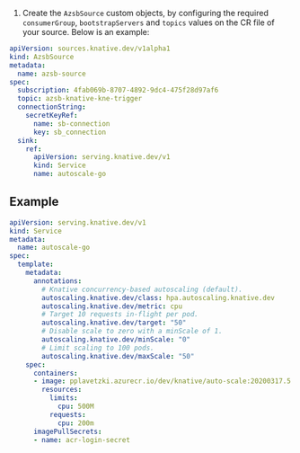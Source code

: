 1. Create the `AzsbSource` custom objects, by configuring the required
   `consumerGroup`, `bootstrapServers` and `topics` values on the CR file of
   your source. Below is an example:

```yaml
apiVersion: sources.knative.dev/v1alpha1
kind: AzsbSource
metadata:
  name: azsb-source
spec:
  subscription: 4fab069b-8707-4892-9dc4-475f28d97af6
  topic: azsb-knative-kne-trigger
  connectionString:
    secretKeyRef:
      name: sb-connection
      key: sb_connection
  sink:
    ref:
      apiVersion: serving.knative.dev/v1
      kind: Service
      name: autoscale-go
```

## Example

```yaml
apiVersion: serving.knative.dev/v1
kind: Service
metadata:
  name: autoscale-go
spec:
  template:
    metadata:
      annotations:
        # Knative concurrency-based autoscaling (default).
        autoscaling.knative.dev/class: hpa.autoscaling.knative.dev
        autoscaling.knative.dev/metric: cpu
        # Target 10 requests in-flight per pod.
        autoscaling.knative.dev/target: "50"
        # Disable scale to zero with a minScale of 1.
        autoscaling.knative.dev/minScale: "0"
        # Limit scaling to 100 pods.
        autoscaling.knative.dev/maxScale: "50"
    spec:
      containers:
      - image: pplavetzki.azurecr.io/dev/knative/auto-scale:20200317.5
        resources:
          limits:
            cpu: 500M
          requests:
            cpu: 200m
      imagePullSecrets:
      - name: acr-login-secret
```